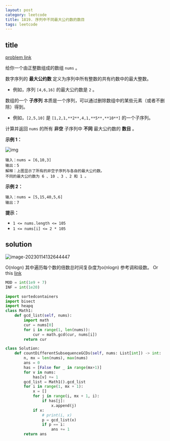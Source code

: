 ```yaml
---
layout: post
category: leetcode
title: 1819. 序列中不同最大公约数的数目
tags: leetcode
---
```


## title
[problem link](https://leetcode.cn/problems/number-of-different-subsequences-gcds/)

给你一个由正整数组成的数组 `nums` 。

数字序列的 **最大公约数** 定义为序列中所有整数的共有约数中的最大整数。

- 例如，序列 `[4,6,16]` 的最大公约数是 `2` 。

数组的一个 **子序列** 本质是一个序列，可以通过删除数组中的某些元素（或者不删除）得到。

- 例如，`[2,5,10]` 是 `[1,2,1,**2**,4,1,**5**,**10**]` 的一个子序列。

计算并返回 `nums` 的所有 **非空** 子序列中 **不同** 最大公约数的 **数目** 。

 

**示例 1：**

![img](https://cdn.jsdelivr.net/gh/mafulong/mdPic@vv6/v6/202301141325146.png)

```
输入：nums = [6,10,3]
输出：5
解释：上图显示了所有的非空子序列与各自的最大公约数。
不同的最大公约数为 6 、10 、3 、2 和 1 。
```

**示例 2：**

```
输入：nums = [5,15,40,5,6]
输出：7
```

 

**提示：**

- `1 <= nums.length <= 105`
- `1 <= nums[i] <= 2 * 105`

## solution

![image-20230114132644447](https://cdn.jsdelivr.net/gh/mafulong/mdPic@vv6/v6/202301141326476.png)



O(nlogn) 其中遍历每个数的倍数总时间复杂度为o(nlogn) 参考调和级数。 Or this [link](https://leetcode.cn/problems/number-of-different-subsequences-gcds/solution/ji-bai-100mei-ju-gcdxun-huan-you-hua-pyt-get7/)

```python
MOD = int(1e9 + 7)
INF = int(1e20)

import sortedcontainers
import bisect
import heapq
class Math1:
    def gcd_list(self, nums):
        import math
        cur = nums[0]
        for i in range(1, len(nums)):
            cur = math.gcd(cur, nums[i])
        return cur

class Solution:
    def countDifferentSubsequenceGCDs(self, nums: List[int]) -> int:
        n, mx = len(nums), max(nums)
        ans = 0
        has = [False for _ in range(mx+1)]
        for v in nums:
            has[v] += 1
        gcd_list = Math1().gcd_list
        for i in range(1, mx + 1):
            x = []
            for j in range(i, mx + 1, i):
                if has[j]:
                    x.append(j)
            if x:
                # print(i, x)
                p = gcd_list(x)
                if p == i:
                    ans += 1
        return ans

```


